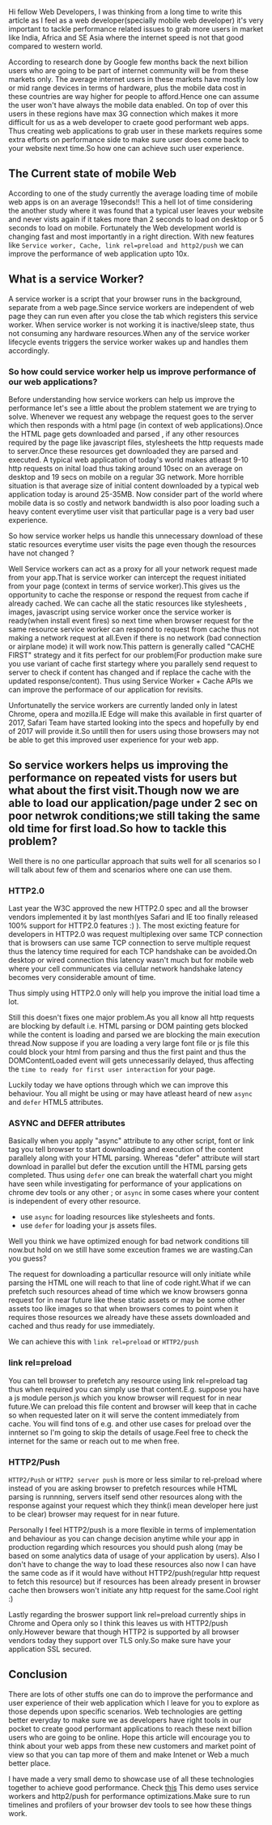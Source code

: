 Hi fellow Web Developers,
I was thinking from a long time to write this article as I feel as a web developer(specially mobile web developer) it's very important to tackle performance related issues to grab more users in market like India, Africa and SE Asia where the internet speed is not that good compared to western world.

According to research done by Google few months back the next billion users who are going to be part of internet community will be from these markets only.
The average internet users in these markets have mostly low or mid range devices in terms of hardware, plus the mobile data cost in these countries are way higher for people to afford.Hence one can assume the user won't have always the mobile data enabled.
On top of over this users in these regions have max 3G connection which makes it more difficult for us as a web developer to craete good performant web apps.
Thus creating web applications to grab user in these markets requires some extra efforts on performance side to make sure user does come back to your website next time.So how one can achieve such user experience.

## The Current state of mobile Web

According to one of the study currently the average loading time of mobile web apps is on an average 19seconds!!
This a hell lot of time considering the another study where it was found that a typical user leaves your website and never vists again if it takes more than 2 seconds to load on desktop or 5 seconds to load on mobile.
Fortunately the Web development world is changing fast and most importantly in a right direction.
With new features like `Service worker, Cache, link rel=preload and http2/push` we can improve the performance of web application upto 10x.

## What is a service Worker?

A service worker is a script that your browser runs in the background, separate from a web page.Since service workers are independent of web page they can run even after you close the tab which registers this service worker.
When service worker is not working it is inactive/sleep state, thus not consuming any hardware resources.When any of the service worker lifecycle events triggers the service worker wakes up and handles them accordingly.

### So how could service worker help us improve performance of our web applications?

Before understanding how service workers can help us improve the performance let's see a little about the problem statement we are trying to solve.
Whenever we request any webpage the request goes to the server which then responds with a html page (in context of web applications).Once the HTML page gets downloaded and parsed , if any other resources required by the page like javascript files, stylesheets the http requests made to server.Once these resources get downloaded they are parsed and executed.
A typical web application of today's world makes atleast 9-10 http requests on inital load thus taking around 10sec on an average on desktop and 19 secs on mobile on a regular 3G network.
More horrible situation is that average size of initial content downloaded by a typical web application today is around 25-35MB.
Now consider part of the world where mobile data is so costly and network bandwidth is also poor loading such a heavy content everytime user visit that particullar page is a very bad user experience.

So how service worker helps us handle this unnecessary download of these static resources everytime user visits the page even though the resources have not changed ?

Well Service workers can act as a proxy for all your network request made from your app.That is service worker can intercept the request initiated from your page (context in terms of service worker).This gives us the opportunity to cache the response or respond the request from cache if already cached.
We can cache all the static resources like stylesheets , images, javascript using service worker once the service worker is ready(when install event fires) so next time when browser request for the same resource service worker can respond to request from cache thus not making a network request at all.Even if there is no network (bad connection or airplane mode) it will work now.This pattern is generally called "CACHE FIRST" strategy and it fits perfect for our problem(For production make sure you use variant of cache first startegy where you parallely send request to server to check if content has changed and if replace the cache with the updated response/content).
Thus using Service Worker + Cache APIs we can improve the performace of our application for revisits.

Unfortunatelly the service workers are currently landed only in latest Chrome, opera and mozilla.IE Edge will make this available in first quarter of 2017, Safari Team have started looking into the specs and hopefully by end of 2017 will provide it.So untill then for users using those browsers may not be able to get this improved user experience for your web app.

## So service workers helps us improving the performance on repeated vists for users but what about the first visit.Though now we are able to load our application/page under 2 sec on poor netwrok conditions;we still taking the same old time for first load.So how to tackle this problem?

Well there is no one particullar approach that suits well for all scenarios so I will talk about few of them and scenarios where one can use them.

### HTTP2.0

Last year the W3C approved the new HTTP2.0 spec and all the browser vendors implemented it by last month(yes Safari and IE too finally released 100% support for HTTP2.0 features :) ).
The most exicting feature for developers in HTTP2.0 was request multiplexing over same TCP connection that is browsers can use same TCP connection to serve multiple request thus the latency time required for each TCP handshake can be avoided.On desktop or wired connection this latency wasn't much but for mobile web where your cell communicates via cellular network handshake latency becomes very considerable amount of time.

Thus simply using HTTP2.0 only will help you improve the initial load time a lot.

Still this doesn't fixes one major problem.As you all know all http requests are blocking by default i.e. HTML parsing or DOM painting gets blocked while the content is loading and parsed we are blocking the main execution thread.Now suppose if you are loading a very large font file or js file this could block your html from parsing and thus the first paint and thus the DOMContentLoaded event will gets unnecessarily delayed, thus affecting the `time to ready for first user interaction` for your page.

Luckily today we have options through which we can improve this behaviour.
You all might be using or may have atleast heard of new `async` and `defer` HTML5 attributes.

### ASYNC and DEFER attributes 

Basically when you apply "async" attribute to any other script, font or link tag you tell browser to start downloading and execution of the content parallely along with your HTML parsing.
Whereas "defer" attribute will start download in parallel but defer the excution untill the HTML parsing gets completed.
Thus using `defer` one can break the waterfall chart you might have seen while investigating for performance of your applications on chrome dev tools or any other ; or `async` in some cases where your content is independent of every other resource.

- use `async` for loading resources like stylesheets and fonts.
- use `defer` for loading your js assets files.

Well you think we have optimized enough for bad network conditions till now.but hold on we still have some exceution frames we are wasting.Can you guess?

The request for downloading a particullar resource will only initiate while parsing the HTML one will reach to that line of code right.What if we can prefetch such resources ahead of time which we know browsers gonna request for in near future like these static assets or may be some other assets too like images so that when browsers comes to point when it requires those resources we already have these assets downloaded and cached and thus ready for use immediately.

We can achieve this with `link rel=preload` or `HTTP2/push`

### link rel=preload

You can tell browser to prefetch any resource using link rel=preload tag thus when required you can simply use that content.E.g. suppose you have a js module person.js which you know browser will request for in near future.We can preload this file content and browser will keep that in cache so when requested later on it will serve the content immediately from cache.
You will find tons of e.g. and other use cases for preload over the innternet so I'm going to skip the details of usage.Feel free to check the internet for the same or reach out to me when free.

### HTTP2/Push

`HTTP2/Push` or `HTTP2 server push` is more or less similar to rel-preload where instead of you are asking browser to prefetch resources while HTML parsing is runnning, servers itself send other resources along with the response against your request which they think(i mean developer here just to be clear) browser may request for in near future.

Personally I feel HTTP2/push is a more flexible in terms of implementation and behaviour as you can change decision anytime while your app in production regarding which resources you should push along (may be based on some analytics data of usage of your application by users).
Also I don't have to change the way to load these resources also now I can have the same code as if it would have without HTTP2/push(regular http request to fetch this resource) but if resources has been already present in browser cache then browsers won't initiate any http request for the same.Cool right :)

Lastly regarding the broswer support link rel=preload currently ships in Chrome and Opera only so I think this leaves us with HTTP2/push only.However beware that though HTTP2 is supported by all browser vendors today they support over TLS only.So make sure have your application SSL secured.

## Conclusion
There are lots of other stuffs one can do to improve the performance and user experience of their web application which I leave for you to explore as those depends upon specific scenarios.
Web technologies are getting better everyday to make sure we as developers have right tools in our pocket to create good performant applications to reach these next billion users who are going to be online.
Hope this article will encourage you to think about your web apps from these new customers and market point of view so that you can tap more of them and make Intenet or Web a much better place.   

I have made a very small demo to showcase use of all these technologies together to achieve good performance.
Check [this](https://github.com/manmeet90/http2pushTest)
This demo uses service workers and http2/push for performance optimizations.Make sure to run timelines and profilers of your browser dev tools to see how these things work. 







